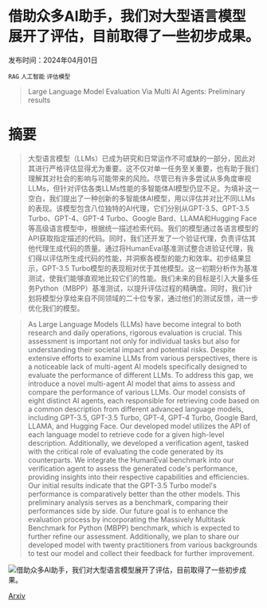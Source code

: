 # 借助众多AI助手，我们对大型语言模型展开了评估，目前取得了一些初步成果。

发布时间：2024年04月01日

`RAG` `人工智能` `评估模型`

> Large Language Model Evaluation Via Multi AI Agents: Preliminary results

# 摘要

> 大型语言模型（LLMs）已成为研究和日常运作不可或缺的一部分，因此对其进行严格评估显得尤为重要。这不仅对单一任务至关重要，也有助于我们理解其对社会的影响与可能带来的风险。尽管已有许多尝试从多角度审视LLMs，但针对评估各类LLMs性能的多智能体AI模型仍显不足。为填补这一空白，我们提出了一种创新的多智能体AI模型，用以评估并对比不同LLMs的表现。该模型包含八位独特的AI代理，它们分别从GPT-3.5、GPT-3.5 Turbo、GPT-4、GPT-4 Turbo、Google Bard、LLAMA和Hugging Face等高级语言模型中，根据统一描述检索代码。我们的模型通过各语言模型的API获取指定描述的代码。同时，我们还开发了一个验证代理，负责评估其他代理生成代码的质量。通过将HumanEval基准测试整合进验证代理，我们得以评估所生成代码的性能，并洞察各模型的能力和效率。初步结果显示，GPT-3.5 Turbo模型的表现相对优于其他模型。这一初期分析作为基准测试，使我们能够直观地比较它们的性能。我们未来的目标是引入大量多任务Python（MBPP）基准测试，以提升评估过程的精确度。同时，我们计划将模型分享给来自不同领域的二十位专家，通过他们的测试反馈，进一步优化我们的模型。

> As Large Language Models (LLMs) have become integral to both research and daily operations, rigorous evaluation is crucial. This assessment is important not only for individual tasks but also for understanding their societal impact and potential risks. Despite extensive efforts to examine LLMs from various perspectives, there is a noticeable lack of multi-agent AI models specifically designed to evaluate the performance of different LLMs. To address this gap, we introduce a novel multi-agent AI model that aims to assess and compare the performance of various LLMs. Our model consists of eight distinct AI agents, each responsible for retrieving code based on a common description from different advanced language models, including GPT-3.5, GPT-3.5 Turbo, GPT-4, GPT-4 Turbo, Google Bard, LLAMA, and Hugging Face. Our developed model utilizes the API of each language model to retrieve code for a given high-level description. Additionally, we developed a verification agent, tasked with the critical role of evaluating the code generated by its counterparts. We integrate the HumanEval benchmark into our verification agent to assess the generated code's performance, providing insights into their respective capabilities and efficiencies. Our initial results indicate that the GPT-3.5 Turbo model's performance is comparatively better than the other models. This preliminary analysis serves as a benchmark, comparing their performances side by side. Our future goal is to enhance the evaluation process by incorporating the Massively Multitask Benchmark for Python (MBPP) benchmark, which is expected to further refine our assessment. Additionally, we plan to share our developed model with twenty practitioners from various backgrounds to test our model and collect their feedback for further improvement.

![借助众多AI助手，我们对大型语言模型展开了评估，目前取得了一些初步成果。](../../../paper_images/2404.01023/x1.jpg)

[Arxiv](https://arxiv.org/abs/2404.01023)